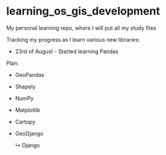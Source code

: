 # learning_os_gis_development
My personal learning repo, where I will put all my study files

Tracking my progress as I learn various new libraries:
- 23rd of August - Started learning Pandas

Plan:
- GeoPandas
- Shapely
- NumPy
- Matplotlib
- Cartopy
- GeoDjango
  
  ↳ Django
